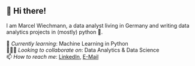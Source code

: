 👋 Hi there!
---

I am Marcel Wiechmann, a data analyst living in Germany and writing data analytics projects in (mostly) python 🐍.

🌱 *Currently learning*: Machine Learning in Python
<br>🤜💥🤛 *Looking to collaborate on*: Data Analytics & Data Science
<br>📫 *How to reach me*: [LinkedIn](https://www.linkedin.com/in/marcel-wiechmann-4a10a343/), [E-Mail](mail@mwiechmann.com)

<!---
MWiechmann/MWiechmann is a ✨ special ✨ repository because its `README.md` (this file) appears on your GitHub profile.
You can click the Preview link to take a look at your changes.
--->
